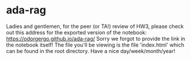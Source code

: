 # ada-rag

Ladies and gentlemen, for the peer (or TA!) review of HW3, please check out this address for the exported version of the notebook:
https://odorgergo.github.io/ada-rag/
Sorry we forgot to provide the link in the notebook itself! The file you'll be viewing is the file 'index.html' which can be found in the root directory. Have a nice day/week/month/year!
